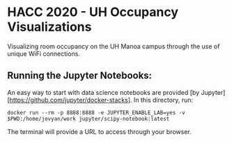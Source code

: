 # HACC 2020 - UH Occupancy Visualizations
Visualizing room occupancy on the UH Manoa campus through the use of unique WiFi connections.

## Running the Jupyter Notebooks:
An easy way to start with data science notebooks are provided [by Jupyter][https://github.com/jupyter/docker-stacks]. In this directory, run:

```
docker run --rm -p 8888:8888 -e JUPYTER_ENABLE_LAB=yes -v $PWD:/home/jovyan/work jupyter/scipy-notebook:latest
```

The terminal will provide a URL to access through your browser.